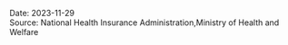 
Date: 2023-11-29
<br/>
Source: National Health Insurance Administration,Ministry of Health and Welfare
